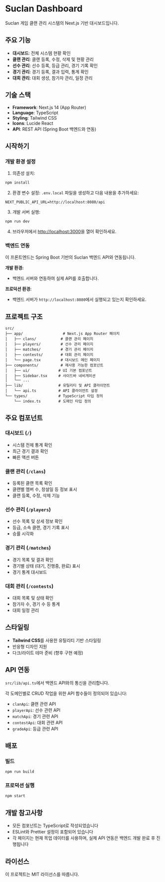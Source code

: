 # Suclan Dashboard

Suclan 게임 클랜 관리 시스템의 Next.js 기반 대시보드입니다.

## 주요 기능

- **대시보드**: 전체 시스템 현황 확인
- **클랜 관리**: 클랜 등록, 수정, 삭제 및 현황 관리
- **선수 관리**: 선수 등록, 등급 관리, 경기 기록 확인
- **경기 관리**: 경기 등록, 결과 입력, 통계 확인
- **대회 관리**: 대회 생성, 참가자 관리, 일정 관리

## 기술 스택

- **Framework**: Next.js 14 (App Router)
- **Language**: TypeScript
- **Styling**: Tailwind CSS
- **Icons**: Lucide React
- **API**: REST API (Spring Boot 백엔드와 연동)

## 시작하기

### 개발 환경 설정

1. 의존성 설치:
```bash
npm install
```

2. 환경 변수 설정:
`.env.local` 파일을 생성하고 다음 내용을 추가하세요:
```
NEXT_PUBLIC_API_URL=http://localhost:8080/api
```

3. 개발 서버 실행:
```bash
npm run dev
```

4. 브라우저에서 [http://localhost:3000](http://localhost:3000)을 열어 확인하세요.

### 백엔드 연동

이 프론트엔드는 Spring Boot 기반의 Suclan 백엔드 API와 연동됩니다.

**개발 환경:**
- 백엔드 서버와 연동하여 실제 API를 호출합니다.

**프로덕션 환경:**
- 백엔드 서버가 `http://localhost:8080`에서 실행되고 있는지 확인하세요.

## 프로젝트 구조

```
src/
├── app/                  # Next.js App Router 페이지
│   ├── clans/           # 클랜 관리 페이지
│   ├── players/         # 선수 관리 페이지
│   ├── matches/         # 경기 관리 페이지
│   ├── contests/        # 대회 관리 페이지
│   └── page.tsx         # 대시보드 메인 페이지
├── components/          # 재사용 가능한 컴포넌트
│   ├── ui/             # UI 기본 컴포넌트
│   ├── Sidebar.tsx     # 사이드바 네비게이션
│   └── ...
├── lib/                # 유틸리티 및 API 클라이언트
│   └── api.ts          # API 클라이언트 설정
└── types/              # TypeScript 타입 정의
    └── index.ts        # 도메인 타입 정의
```

## 주요 컴포넌트

### 대시보드 (`/`)
- 시스템 전체 통계 확인
- 최근 경기 결과 확인
- 빠른 액션 버튼

### 클랜 관리 (`/clans`)
- 등록된 클랜 목록 확인
- 클랜별 멤버 수, 창설일 등 정보 표시
- 클랜 등록, 수정, 삭제 기능

### 선수 관리 (`/players`)
- 선수 목록 및 상세 정보 확인
- 등급, 소속 클랜, 경기 기록 표시
- 승률 시각화

### 경기 관리 (`/matches`)
- 경기 목록 및 결과 확인
- 경기별 상태 (대기, 진행중, 완료) 표시
- 경기 통계 대시보드

### 대회 관리 (`/contests`)
- 대회 목록 및 상태 확인
- 참가자 수, 경기 수 등 통계
- 대회 일정 관리

## 스타일링

- **Tailwind CSS**를 사용한 유틸리티 기반 스타일링
- 반응형 디자인 지원
- 다크/라이트 테마 준비 (향후 구현 예정)

## API 연동

`src/lib/api.ts`에서 백엔드 API와의 통신을 관리합니다.

각 도메인별로 CRUD 작업을 위한 API 함수들이 정의되어 있습니다:
- `clanApi`: 클랜 관련 API
- `playerApi`: 선수 관련 API
- `matchApi`: 경기 관련 API
- `contestApi`: 대회 관련 API
- `gradeApi`: 등급 관련 API

## 배포

### 빌드

```bash
npm run build
```

### 프로덕션 실행

```bash
npm start
```

## 개발 참고사항

- 모든 컴포넌트는 TypeScript로 작성되었습니다
- ESLint와 Prettier 설정이 포함되어 있습니다
- 각 페이지는 현재 목업 데이터를 사용하며, 실제 API 연동은 백엔드 개발 완료 후 진행됩니다

## 라이선스

이 프로젝트는 MIT 라이선스를 따릅니다.